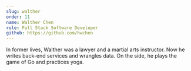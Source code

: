 ```yaml
---
slug: walther
order: 11
name: Walther Chen
role: Full Stack Software Developer
github: https://github.com/hwchen
---
```


In former lives, Walther was a lawyer and a martial arts instructor. Now he writes back-end services and wrangles data. On the side, he plays the game of Go and practices yoga.
